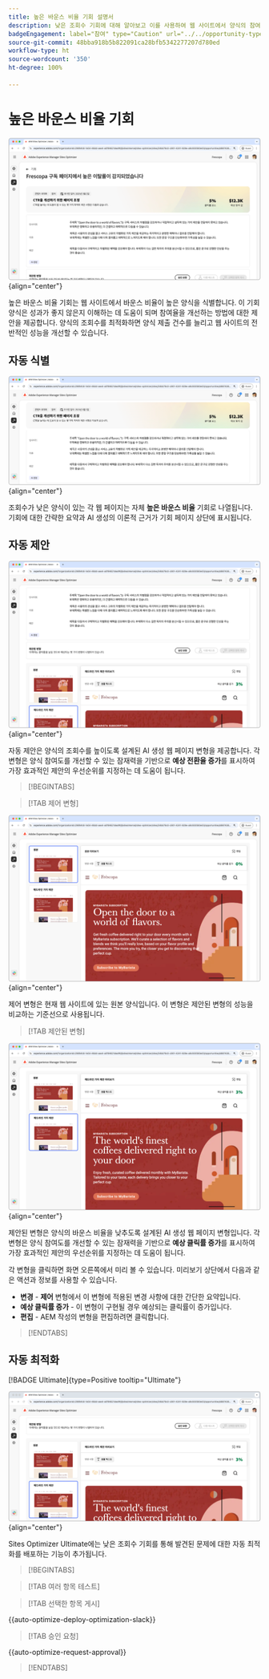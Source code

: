 ```yaml
---
title: 높은 바운스 비율 기회 설명서
description: 낮은 조회수 기회에 대해 알아보고 이를 사용하여 웹 사이트에서 양식의 참여도를 개선하는 방법을 알아봅니다.
badgeEngagement: label="참여" type="Caution" url="../../opportunity-types/engagement.md" tooltip="참여"
source-git-commit: 48bba918b5b822091ca28bfb5342277207d780ed
workflow-type: ht
source-wordcount: '350'
ht-degree: 100%

---
```



# 높은 바운스 비율 기회

![높은 바운스 비율 기회](./assets/high-bounce-rate/hero.png){align="center"}

높은 바운스 비율 기회는 웹 사이트에서 바운스 비율이 높은 양식을 식별합니다. 이 기회 양식은 성과가 좋지 않은지 이해하는 데 도움이 되며 참여율을 개선하는 방법에 대한 제안을 제공합니다. 양식의 조회수를 최적화하면 양식 제출 건수를 늘리고 웹 사이트의 전반적인 성능을 개선할 수 있습니다.

## 자동 식별

![높은 바운스 비율 자동 식별](./assets/high-bounce-rate/auto-identify.png){align="center"}

조회수가 낮은 양식이 있는 각 웹 페이지는 자체 **높은 바운스 비율** 기회로 나열됩니다. 기회에 대한 간략한 요약과 AI 생성의 이론적 근거가 기회 페이지 상단에 표시됩니다.

## 자동 제안

![높은 바운스 비율 자동 제안](./assets/high-bounce-rate/auto-suggest.png){align="center"}

자동 제안은 양식의 조회수를 높이도록 설계된 AI 생성 웹 페이지 변형을 제공합니다. 각 변형은 양식 참여도를 개선할 수 있는 잠재력을 기반으로 **예상 전환율 증가**&#x200B;를 표시하여 가장 효과적인 제안의 우선순위를 지정하는 데 도움이 됩니다.

>[!BEGINTABS]

>[!TAB 제어 변형]

![원본 변형](./assets/high-bounce-rate/original-variation.png){align="center"}

제어 변형은 현재 웹 사이트에 있는 원본 양식입니다. 이 변형은 제안된 변형의 성능을 비교하는 기준선으로 사용됩니다.

>[!TAB 제안된 변형]

![제안된 변형](./assets/high-bounce-rate/suggested-variations.png){align="center"}

제안된 변형은 양식의 바운스 비율을 낮추도록 설계된 AI 생성 웹 페이지 변형입니다. 각 변형은 양식 참여도를 개선할 수 있는 잠재력을 기반으로 **예상 클릭률 증가**&#x200B;를 표시하여 가장 효과적인 제안의 우선순위를 지정하는 데 도움이 됩니다.

각 변형을 클릭하면 화면 오른쪽에서 미리 볼 수 있습니다. 미리보기 상단에서 다음과 같은 액션과 정보를 사용할 수 있습니다.

* **변경** - **제어** 변형에서 이 변형에 적용된 변경 사항에 대한 간단한 요약입니다.
* **예상 클릭률 증가** - 이 변형이 구현될 경우 예상되는 클릭률이 증가입니다.
* **편집** - AEM 작성의 변형을 편집하려면 클릭합니다.

>[!ENDTABS]

## 자동 최적화

[!BADGE Ultimate]{type=Positive tooltip="Ultimate"}

![높은 바운스 비율 자동 최적화](./assets/high-bounce-rate/auto-optimize.png){align="center"}

Sites Optimizer Ultimate에는 낮은 조회수 기회를 통해 발견된 문제에 대한 자동 최적화를 배포하는 기능이 추가됩니다.

>[!BEGINTABS]

>[!TAB 여러 항목 테스트]


>[!TAB 선택한 항목 게시]

{{auto-optimize-deploy-optimization-slack}}

>[!TAB 승인 요청]

{{auto-optimize-request-approval}}

>[!ENDTABS]
